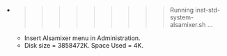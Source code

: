 * >>>>>>>>> Running inst-std-system-alsamixer.sh ...
  * Insert Alsamixer menu in Administration.
  * Disk size = 3858472K. Space Used = 4K.
